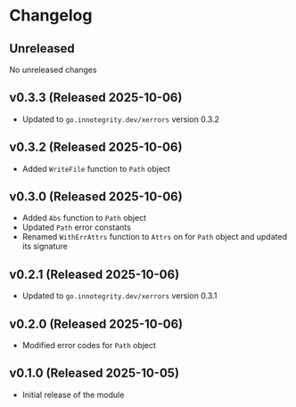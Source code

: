 # Changelog

## Unreleased

No unreleased changes

## v0.3.3 (Released 2025-10-06)

* Updated to `go.innotegrity.dev/xerrors` version 0.3.2

## v0.3.2 (Released 2025-10-06)

* Added `WriteFile` function to `Path` object

## v0.3.0 (Released 2025-10-06)

* Added `Abs` function to `Path` object
* Updated `Path` error constants
* Renamed `WithErrAttrs` function to `Attrs` on for `Path` object and updated its signature

## v0.2.1 (Released 2025-10-06)

* Updated to `go.innotegrity.dev/xerrors` version 0.3.1

## v0.2.0 (Released 2025-10-06)

* Modified error codes for `Path` object

## v0.1.0 (Released 2025-10-05)

* Initial release of the module
